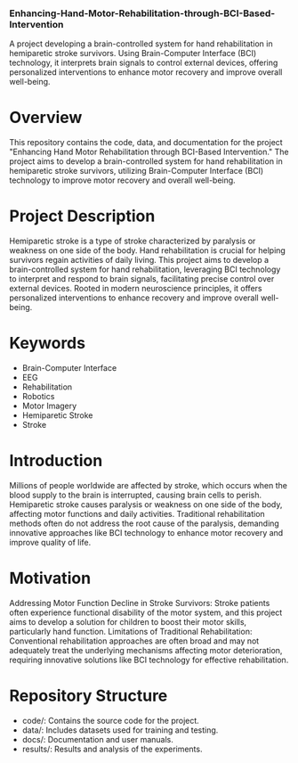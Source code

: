 ### Enhancing-Hand-Motor-Rehabilitation-through-BCI-Based-Intervention
A project developing a brain-controlled system for hand rehabilitation in hemiparetic stroke survivors. Using Brain-Computer Interface (BCI) technology, it interprets brain signals to control external devices, offering personalized interventions to enhance motor recovery and improve overall well-being.

# Overview
This repository contains the code, data, and documentation for the project "Enhancing Hand Motor Rehabilitation through BCI-Based Intervention." The project aims to develop a brain-controlled system for hand rehabilitation in hemiparetic stroke survivors, utilizing Brain-Computer Interface (BCI) technology to improve motor recovery and overall well-being.

# Project Description
Hemiparetic stroke is a type of stroke characterized by paralysis or weakness on one side of the body. Hand rehabilitation is crucial for helping survivors regain activities of daily living. This project aims to develop a brain-controlled system for hand rehabilitation, leveraging BCI technology to interpret and respond to brain signals, facilitating precise control over external devices. Rooted in modern neuroscience principles, it offers personalized interventions to enhance recovery and improve overall well-being.

# Keywords
* Brain-Computer Interface
* EEG
* Rehabilitation
* Robotics
* Motor Imagery
* Hemiparetic Stroke
* Stroke

# Introduction
Millions of people worldwide are affected by stroke, which occurs when the blood supply to the brain is interrupted, causing brain cells to perish. Hemiparetic stroke causes paralysis or weakness on one side of the body, affecting motor functions and daily activities. Traditional rehabilitation methods often do not address the root cause of the paralysis, demanding innovative approaches like BCI technology to enhance motor recovery and improve quality of life.

# Motivation
Addressing Motor Function Decline in Stroke Survivors: Stroke patients often experience functional disability of the motor system, and this project aims to develop a solution for children to boost their motor skills, particularly hand function.
Limitations of Traditional Rehabilitation: Conventional rehabilitation approaches are often broad and may not adequately treat the underlying mechanisms affecting motor deterioration, requiring innovative solutions like BCI technology for effective rehabilitation.

# Repository Structure
* code/: Contains the source code for the project.
* data/: Includes datasets used for training and testing.
* docs/: Documentation and user manuals.
* results/: Results and analysis of the experiments.
